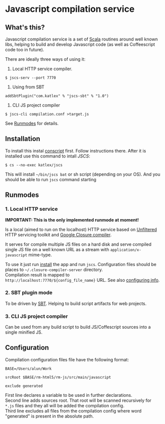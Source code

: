 # Javascript compilation service #

## What's this? ##

Javascript compilation service is a set of [Scala][3] routines around well known libs, helping to build and develop Javascript code (as well as Coffeescript code too in future).


There are ideally three ways of using it:

1. Local HTTP service compiler.  
```
$ jscs-serv --port 7770
```
1. Using from SBT  
```
addSbtPlugin("com.katlex" % "jscs-sbt" % "1.0")
```
1. CLI JS project compiler  
```
$ jscs-cli compilation.conf >target.js
```

See [Runmodes](#runmodes) for details.

## Installation ##

To install this instal [conscript][4] first. Follow instructions there.
After it is installed use this command to intall *JSCS*:

    $ cs --no-exec katlex/jscs

This will install `~/bin/jscs bat` or sh script (depending on your OS).
And you should be able to run `jscs` command starting 

## Runmodes ##

### 1. Local HTTP service ###

**IMPORTANT: This is the only implemented runmode at moment!**

Is a local (aimed to run on the localhost) HTTP service based on [Unfiltered][1]
HTTP servicing toolkit and [Google Closure compiler][2].

It serves for compile multiple JS files on a hard disk and serve compiled single JS file on a well known URL
as a stream with `application/x-javascript` mime-type.

To use it just run [install](#installation) the app and run `jscs`. Configuration files should be places to `~/.closure-compiler-server` directory.  
Compilation result is mapped to `http://localhost:7770/${config_file_name}` URL. See also [configuring info](#configuration).

### 2. SBT plugin mode ###

To be driven by [SBT][5]. Helping to build script artifacts for web projects.

### 3. CLI JS project compiler

Can be used from any build script to build JS/Coffescript sources into a single minified JS.

## Configuration ##

Compilation configuration files file have the following format:

    BASE=/Users/alun/Work
    
    srcRoot $BASE/rm-html5/rm-js/src/main/javascript
    
    exclude generated

First line declares a variable to be used in further declarations.  
Second line adds sources root. That root will be scanned recursively for `*.js` files and they all will be added the compilation config.  
Third line excludes all files from the compilation config where word "generated" is present in the absolute path.

[1]: http://unfiltered.databinder.net/ "Scala HTTP servicing toolkit"
[2]: http://code.google.com/p/closure-compiler/ "Google Closure JavaScript compiler"
[3]: http://www.scala-lang.org/ "Scala language"
[4]: https://github.com/n8han/conscript
[5]: https://github.com/harrah/xsbt
